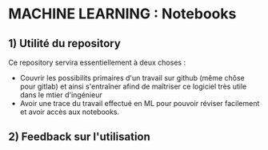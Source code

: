 # MACHINE LEARNING : Notebooks

## 1) Utilité du repository
Ce repository servira essentiellement à deux choses : 
- Couvrir les possibilits primaires d'un travail sur github (même chôse pour gitlab) et ainsi s'entraîner afind de maîtriser ce logiciel très utile dans le mtier d'ingénieur 
- Avoir une trace du travail effectué en ML pour pouvoir réviser facilement et avoir accès aux notebooks. 

## 2) Feedback sur l'utilisation